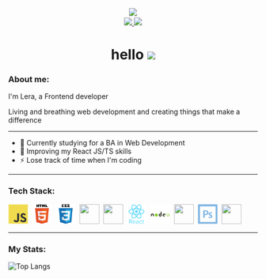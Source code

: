 <div id="header" align="center">
  <img src="https://media.giphy.com/media/M9gbBd9nbDrOTu1Mqx/giphy.gif" width="100"/>
  <div id="badges">
    <a href="https://t.me/den_asmos">
      <img src="https://img.shields.io/badge/Telegram-blue?logo=telegram&logoColor=white&style=for-the-badge"/>
    </a>
    <a href="https://vk.com/id337806786">
      <img src="https://img.shields.io/badge/VK-blue?logo=vk&logoColor=white&style=for-the-badge"/>
    </a>
  </div>
  <h1>
    hello
    <img src="https://media.giphy.com/media/hvRJCLFzcasrR4ia7z/giphy.gif" width="30px"/>  
  </h1>
</div>

### About me:
<p>I'm Lera, a Frontend developer</p>
<p>Living and breathing web development and creating things that make a difference</p>

---
- :telescope: Currently studying for a BA in Web Development
- :seedling: Improving my React JS/TS skills
- :zap: Lose track of time when I'm coding
---
### Tech Stack:
<div> 
  <img src="https://raw.githubusercontent.com/devicons/devicon/master/icons/javascript/javascript-original.svg" width="40" height="40"/>&nbsp; 
  <img src="https://raw.githubusercontent.com/devicons/devicon/master/icons/html5/html5-original-wordmark.svg" width="40" height="40"/>&nbsp; 
  <img src="https://raw.githubusercontent.com/devicons/devicon/master/icons/css3/css3-original-wordmark.svg" width="40" height="40"/>&nbsp; 
  <img src="https://www.vectorlogo.zone/logos/tailwindcss/tailwindcss-icon.svg" width="40" height="40"/>&nbsp; 
  <img src="https://www.vectorlogo.zone/logos/git-scm/git-scm-icon.svg" width="40" height="40"/>&nbsp; 
  <img src="https://raw.githubusercontent.com/devicons/devicon/master/icons/react/react-original-wordmark.svg" width="40" height="40"/>&nbsp; 
  <img src="https://raw.githubusercontent.com/devicons/devicon/master/icons/nodejs/nodejs-original-wordmark.svg" width="40" height="40"/>&nbsp; 
  <img src="https://www.vectorlogo.zone/logos/figma/figma-icon.svg" width="40" height="40"/>&nbsp; 
  <img src="https://raw.githubusercontent.com/devicons/devicon/master/icons/photoshop/photoshop-line.svg" width="40" height="40"/>&nbsp;
  <img src="https://www.vectorlogo.zone/logos/js_webpack/js_webpack-icon.svg" width="40" height="40"/>&nbsp;
</div>

---
### My Stats:
![Top Langs](https://github-readme-stats.vercel.app/api/top-langs/?username=den-asmos&layout=compact&theme=vision-friendly-dark)
